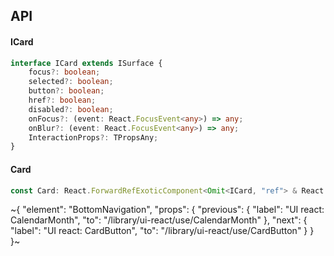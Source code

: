 

## API

#### ICard

```ts
interface ICard extends ISurface {
    focus?: boolean;
    selected?: boolean;
    button?: boolean;
    href?: boolean;
    disabled?: boolean;
    onFocus?: (event: React.FocusEvent<any>) => any;
    onBlur?: (event: React.FocusEvent<any>) => any;
    InteractionProps?: TPropsAny;
}
```

#### Card

```ts
const Card: React.ForwardRefExoticComponent<Omit<ICard, "ref"> & React.RefAttributes<unknown>>;
```


~{
  "element": "BottomNavigation",
  "props": {
    "previous": {
      "label": "UI react: CalendarMonth",
      "to": "/library/ui-react/use/CalendarMonth"
    },
    "next": {
      "label": "UI react: CardButton",
      "to": "/library/ui-react/use/CardButton"
    }
  }
}~
